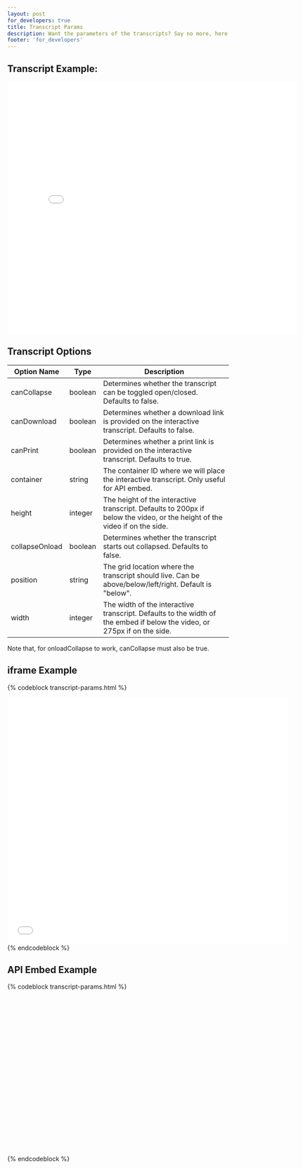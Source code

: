 ```yaml
---
layout: post
for_developers: true
title: Transcript Params
description: Want the parameters of the transcripts? Say no more, here they are!
footer: 'for_developers'
---
```


## Transcript Example:

<div class="video_embed">
  <iframe src="//fast.wistia.net/embed/iframe/e9daad32af?plugin%5Btranscript-v2%5D%5Bposition%5D=below" allowtransparency="true" frameborder="0" scrolling="no" class="wistia_embed" name="wistia_embed" width="660" height="571"></iframe>
</div>

## Transcript Options

 Option Name    | Type    | Description
 -----------    | ----    | ----------------------------------------------------------------------------------------------------------------------------
 canCollapse    | boolean | Determines whether the transcript can be toggled open/closed. Defaults to false.
 canDownload    | boolean | Determines whether a download link is provided on the interactive transcript. Defaults to false.
 canPrint       | boolean | Determines whether a print link is provided on the interactive transcript. Defaults to true.
 container      | string  | The container ID where we will place the interactive transcript. Only useful for API embed.
 height         | integer | The height of the interactive transcript. Defaults to 200px if below the video, or the height of the video if on the side.
 collapseOnload | boolean | Determines whether the transcript starts out collapsed. Defaults to false.
 position       | string  | The grid location where the transcript should live. Can be above/below/left/right. Default is "below".
 width          | integer | The width of the interactive transcript. Defaults to the width of the embed if below the video, or 275px if on the side.

Note that, for <span class="code">onloadCollapse</span> to work, <span class="code">canCollapse</span> must also be true.

## iframe Example

{% codeblock transcript-params.html %}
<iframe src="//fast.wistia.net/embed/iframe/abcde12345
  ?plugin%5Btranscript%5D%5Bposition%5D=below&plugin%5Btranscript%5D%5Bheight%5D=300
  &plugin%5Btranscript%5D%5BcanDownload%5D=true" 
  allowtransparency="true" frameborder="0" scrolling="no" 
  class="wistia_embed" name="wistia_embed" width="640" height="560">
</iframe>
{% endcodeblock %}

## API Embed Example

{% codeblock transcript-params.html %}
<div id="wistia_abcde12345" class="wistia_embed" style="width:640px;height:360px;">&nbsp;</div>
<script charset="ISO-8859-1" src="//fast.wistia.com/assets/external/concat/E-v1.js"></script>
<script>
  wistiaEmbed = Wistia.embed("abcde12345", {
    plugin: {
      "transcript-v2": {
        position: "below",
        height: 300,
        canDownload: true
      }
    }
  });
</script>
{% endcodeblock %}
